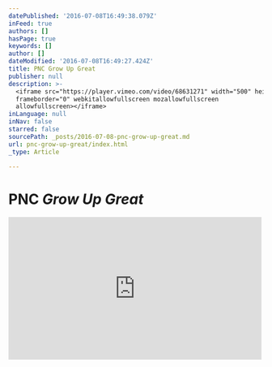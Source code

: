 ```yaml
---
datePublished: '2016-07-08T16:49:38.079Z'
inFeed: true
authors: []
hasPage: true
keywords: []
author: []
dateModified: '2016-07-08T16:49:27.424Z'
title: PNC Grow Up Great
publisher: null
description: >-
  <iframe src="https://player.vimeo.com/video/68631271" width="500" height="281"
  frameborder="0" webkitallowfullscreen mozallowfullscreen
  allowfullscreen></iframe>
inLanguage: null
inNav: false
starred: false
sourcePath: _posts/2016-07-08-pnc-grow-up-great.md
url: pnc-grow-up-great/index.html
_type: Article

---
```

# PNC _Grow Up Great_

<iframe src="https://player.vimeo.com/video/68631271" width="500" height="281" frameborder="0" webkitallowfullscreen mozallowfullscreen allowfullscreen\></iframe\>